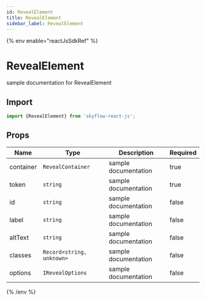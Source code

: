 ```yaml
---
id: RevealElement
title: RevealElement
sidebar_label: RevealElement
---
```


{% env enable="reactJsSdkRef" %}

# RevealElement

sample documentation for RevealElement

## Import

```js
import {RevealElement} from 'skyflow-react-js';
```

## Props

| Name                    | Type                 | Description                                             | Required         | 
|-------------------------|----------------------|---------------------------------------------------------|------------------|
| container | `RevealContainer` | sample documentation | true |
| token | `string` | sample documentation | true |
| id | `string` | sample documentation | false |
| label | `string` | sample documentation | false |
| altText | `string` | sample documentation | false |
| classes | `Record<string, unknown>` | sample documentation | false |
| options | `IRevealOptions` | sample documentation | false |

{% /env %}